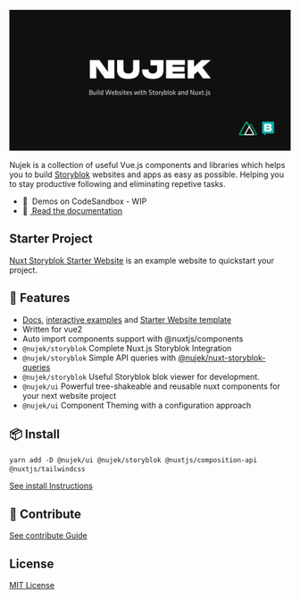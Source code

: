![Nujek Framework](docs/static/nujek.png)

Nujek is a collection of useful Vue.js components and libraries which helps you to build [Storyblok](https://www.storyblok.com/) websites and apps as easy as possible. Helping you to stay productive following and eliminating repetive 
tasks.

- 🎲 &nbsp;Demos on CodeSandbox - WIP
- 📖 [&nbsp;Read the documentation](https://nujek-docs.vercel.app/)

## Starter Project

[Nuxt Storyblok Starter Website](https://github.com/regenrek/nuxt-storyblok-starter) is an example website to quickstart your project.


## 🚀 Features

* [Docs](https://nujek-docs.vercel.app/), [interactive examples](https://nujek-storybook.vercel.app/) and [Starter Website template](https://github.com/regenrek/nuxt-storyblok-starter)
* Written for vue2
* Auto import components support with @nuxtjs/components
* `@nujek/storyblok` Complete Nuxt.js Storyblok Integration
* `@nujek/storyblok` Simple API queries with [@nujek/nuxt-storyblok-queries](https://github.com/regenrek/nuxt-storyblok-queries#readme)
* `@nujek/storyblok` Useful Storyblok blok viewer for development.
* `@nujek/ui` Powerful tree-shakeable and reusable nuxt components for your next website project
* `@nujek/ui` Component Theming with a configuration approach

## 📦 Install

```
yarn add -D @nujek/ui @nujek/storyblok @nuxtjs/composition-api @nuxtjs/tailwindcss
```

[See install Instructions](https://nujek-docs.vercel.app/getting-started/quick-start)

## 🧱 Contribute

[See contribute Guide](https://nujek-docs.vercel.app/contribute/how-to-contribue)

## License

[MIT License](./LICENSE)